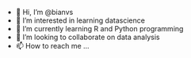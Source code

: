 - 👋 Hi, I’m @bianvs
- 👀 I’m interested in learning datascience
- 🌱 I’m currently learning R and Python programming
- 💞️ I’m looking to collaborate on data analysis
- 📫 How to reach me ...

<!---
bianvs/bianvs is a ✨ special ✨ repository because its `README.md` (this file) appears on your GitHub profile.
You can click the Preview link to take a look at your changes.
--->
